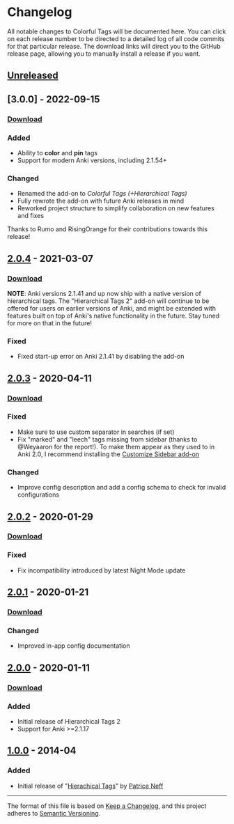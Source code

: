 # Changelog

All notable changes to Colorful Tags will be documented here. You can click on each release number to be directed to a detailed log of all code commits for that particular release. The download links will direct you to the GitHub release page, allowing you to manually install a release if you want.

## [Unreleased]

## [3.0.0] - 2022-09-15

### [Download](https://github.com/glutanimate/colorful-tags-temp/releases/tag/v3.0.0)

### Added

- Ability to **color** and **pin** tags
- Support for modern Anki versions, including 2.1.54+

### Changed

- Renamed the add-on to *Colorful Tags (+Hierarchical Tags)*
- Fully rewrote the add-on with future Anki releases in mind
- Reworked project structure to simplify collaboration on new features and fixes

Thanks to Rumo and RisingOrange for their contributions towards this release!

## [2.0.4] - 2021-03-07

### [Download](https://github.com/glutanimate/hierarchical-tags/releases/tag/v2.0.4)

**NOTE**: Anki versions 2.1.41 and up now ship with a native version of hierarchical tags. The "Hierarchical Tags 2" add-on will continue to be offered for users on earlier versions of Anki, and might be extended with features built on top of Anki's native functionality in the future. Stay tuned for more on that in the future!

### Fixed

- Fixed start-up error on Anki 2.1.41 by disabling the add-on

## [2.0.3] - 2020-04-11

### [Download](https://github.com/glutanimate/hierarchical-tags/releases/tag/v2.0.3)

### Fixed

- Make sure to use custom separator in searches (if set)
- Fix "marked" and "leech" tags missing from sidebar (thanks to @Weyaaron for the report!). To make them appear as they used to in Anki 2.0, I recommend installing the [Customize Sidebar add-on](https://ankiweb.net/shared/info/1988760596)

### Changed

- Improve config description and add a config schema to check for invalid configurations

## [2.0.2] - 2020-01-29

### [Download](https://github.com/glutanimate/hierarchical-tags/releases/tag/v2.0.2)

### Fixed

- Fix incompatibility introduced by latest Night Mode update

## [2.0.1] - 2020-01-21

### [Download](https://github.com/glutanimate/hierarchical-tags/releases/tag/v2.0.1)

### Changed

- Improved in-app config documentation

## [2.0.0] - 2020-01-11

### [Download](https://github.com/glutanimate/hierarchical-tags/releases/tag/v2.0.0)

### Added

- Initial release of Hierarchical Tags 2
- Support for Anki >=2.1.17

## [1.0.0] - 2014-04

### Added

- Initial release of "[Hierachical Tags](https://ankiweb.net/shared/info/1089921461)" by [Patrice Neff](https://patrice.ch/)

[Unreleased]: https://github.com/glutanimate/hierarchical-tags/compare/v2.0.4...HEAD
[2.0.4]: https://github.com/glutanimate/hierarchical-tags/compare/v2.0.3...v2.0.4
[2.0.3]: https://github.com/glutanimate/hierarchical-tags/compare/v2.0.2...v2.0.3
[2.0.2]: https://github.com/glutanimate/hierarchical-tags/compare/v2.0.1...v2.0.2
[2.0.1]: https://github.com/glutanimate/hierarchical-tags/compare/v2.0.0...v2.0.1
[2.0.0]: https://github.com/glutanimate/hierarchical-tags/compare/d36fc72178a4962713ced27910d1c4039810c8f4...v2.0.0
[1.0.0]: https://github.com/glutanimate/hierarchical-tags/commit/d36fc72178a4962713ced27910d1c4039810c8f4

-----

The format of this file is based on [Keep a Changelog](https://keepachangelog.com/en/1.0.0/), and this project adheres to [Semantic Versioning](https://semver.org/spec/v2.0.0.html).